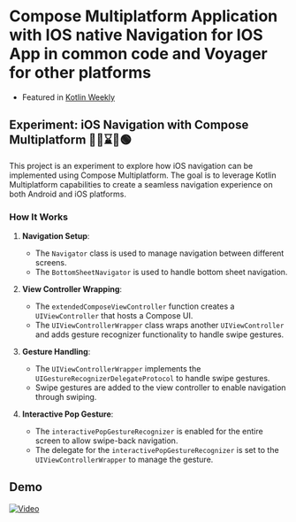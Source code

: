 # Compose Multiplatform Application with IOS native Navigation for IOS App in common code and Voyager for other platforms

- Featured in [Kotlin Weekly](https://mailchi.mp/kotlinweekly/kotlin-weekly-422)

## Experiment: iOS Navigation with Compose Multiplatform 🔴🚧⌛🔄🟢

This project is an experiment to explore how iOS navigation can be implemented using Compose Multiplatform. The goal is to leverage Kotlin Multiplatform capabilities to create a seamless navigation experience on both Android and iOS platforms.

### How It Works

1. **Navigation Setup**: 
   - The `Navigator` class is used to manage navigation between different screens.
   - The `BottomSheetNavigator` is used to handle bottom sheet navigation.

2. **View Controller Wrapping**:
   - The `extendedComposeViewController` function creates a `UIViewController` that hosts a Compose UI.
   - The `UIViewControllerWrapper` class wraps another `UIViewController` and adds gesture recognizer functionality to handle swipe gestures.

3. **Gesture Handling**:
   - The `UIViewControllerWrapper` implements the `UIGestureRecognizerDelegateProtocol` to handle swipe gestures.
   - Swipe gestures are added to the view controller to enable navigation through swiping.

4. **Interactive Pop Gesture**:
   - The `interactivePopGestureRecognizer` is enabled for the entire screen to allow swipe-back navigation.
   - The delegate for the `interactivePopGestureRecognizer` is set to the `UIViewControllerWrapper` to manage the gesture.

## Demo 
[![Video](https://img.youtube.com/vi/HdPoG59DYws/0.jpg)](https://www.youtube.com/shorts/HdPoG59DYws)

